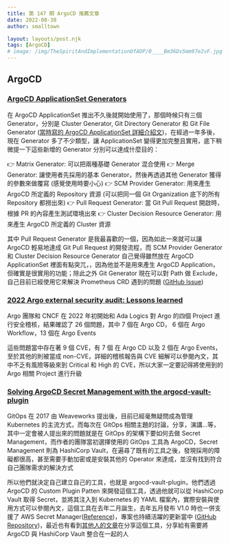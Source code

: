 ```yaml
---
title: 第 147 期 ArgoCD 推薦文章
date: 2022-08-30
author: smalltown

layout: layouts/post.njk
tags: [ArgoCD]
# image: /img/TheSpiritAndImplementationOfAOP/0____Bm36Dv5mm97e2vF.jpg
---
```


## ArgoCD

<!-- summary -->
### [ArgoCD ApplicationSet Generators](https://argocd-applicationset.readthedocs.io/en/stable/Generators/)

在 ArgoCD ApplicationSet 推出不久後就開始使用了，那個時候只有三個 Generator，分別是 Cluster Generator, Git Directory Generator 和 Git File Generator ([當時寫的 ArgoCD ApplicationSet 詳細介紹文](https://medium.com/starbugs/argo-cd-applicationset-controller-%E4%B8%96%E7%95%8C%E7%82%BA%E6%88%91%E8%80%8C%E8%BD%89%E5%8B%95-a837f9392298))，在經過一年多後，現在 Generator 多了不少類型，讓 ApplicationSet 變得更加完整且實用，底下稍微提一下這些新增的 Generator 分別可以達成什麼目的：<!-- summary -->

👉 Matrix Generator: 可以把兩種基礎 Generator 混合使用
👉 Merge Generator: 讓使用者先採用的基本 Generator，然後再透過其他 Generator 獲得的參數來做覆寫 (感覺使用時要小心)
👉 SCM Provider Generator: 用來產生 ArgoCD 所定義的 Repository 資源 (可以把同一個 Git Organization 底下的所有 Repository 都撈出來)
👉 Pull Request Generator: 當 Git Pull Request 開啟時，根據 PR 的內容產生測試環境出來
👉 Cluster Decision Resource Generator: 用來產生 ArgoCD 所定義的 Cluster 資源

其中 Pull Request Generator 是我最喜歡的一個，因為如此一來就可以讓 ArgoCD 輕易地達成 Git Pull Request 的開發流程，而 SCM Provider Generator 和 Cluster Decision Resource Generator 自己覺得雖然放在 ArgoCD ApplicationSet 裡面有點突兀，，因為他並不是用來產生 ArgoCD Application，但確實是很實用的功能；除此之外 Git Generator 現在可以對 Path 做 Exclude，自己目前已經使用它來解決 Prometheus CRD 遇到的問題 ([GitHub Issue](https://github.com/prometheus-operator/prometheus-operator/issues/4439))

### [2022 Argo external security audit: Lessons learned](https://blog.argoproj.io/2022-argo-external-security-audit-lessons-learned-951f80e0450d)

Argo 團隊和 CNCF 在 2022 年初開始和 Ada Logics 對 Argo 的四個 Project 進行安全稽核，結果確認了 26 個問題，其中 7 個在 Argo CD， 6 個在 Argo Workflow，13 個在 Argo Events

這些問題當中存在著 9 個 CVE，有 7 個 在 Argo CD 以及 2 個在 Argo Events，至於其他的則被當成 non-CVE，詳細的稽核報告與 CVE 細解可以參閱內文，其中不乏有風險等級來到 Critical 和 High 的 CVE，所以大家一定要記得將使用到的 Argo 相關 Project 進行升級

### [Solving ArgoCD Secret Management with the argocd-vault-plugin](https://itnext.io/argocd-secret-management-with-argocd-vault-plugin-539f104aff05)

GitOps 在 2017 由 Weaveworks 提出後，目前已經毫無疑問成為管理 Kubernetes 的主流方式，而每次在 GitOps 相關主題的討論，分享，演講...等，其中一定會被人提出來的問題就是在 GitOps 的架構下要如何去做 Secret Management，而作者的團隊當初選擇使用的 GitOps 工具為 ArgoCD，Secret Management 則為 HashiCorp Vault，在遍尋了既有的工具之後，發現採用的障礙都很高，甚至需要手動加密或是安裝其他的 Operator 來達成，並沒有找到符合自己團隊需求的解決方式

所以他們就決定自己建立自己的工具，也就是 argocd-vault-plugin，他們透過 ArgoCD 的 Custom Plugin Patten 來開發這個工具，透過他就可以從 HashiCorp Vault 取得 Secret，並將其注入到 Kubernetes 的 YAML 檔案內，實際安裝與使用方式可以參閱內文，這個工具在去年二月誕生，去年五月發布 V1.0 時也一併支援了 AWS Secret Manager([Reference](https://itnext.io/introducing-argocd-vault-plugin-v1-0-708433294b2d))，專案也持續活躍的更新當中 ([GitHub Repository](https://github.com/argoproj-labs/argocd-vault-plugin))，最近也有看到[其他人的文章](https://piotrminkowski.com/2022/08/08/manage-secrets-on-kubernetes-with-argocd-and-vault/)在分享這個工具，分享給有需要將 ArgoCD 與 HashiCorp Vault 整合在一起的人